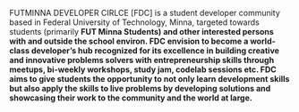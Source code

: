 FUTMINNA DEVELOPER CIRLCE [FDC] is a student developer community based in Federal University of Technology, Minna, targeted towards students (primarily <b>FUT Minna Students<b>) and other interested persons with and outside the school environ. FDC envision to become a world-class developer’s hub recognized for its excellence in building creative and innovative problems solvers with entrepreneurship skills through meetups, bi-weekly workshops, study jam, codelab sessions etc.
FDC aims to give students the opportunity to not only learn development skills but also apply the skills to live problems by developing solutions and showcasing their work to the community and the world at large.
